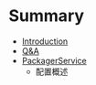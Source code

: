 # Summary

* [Introduction](README.md)
* [Q&A](q&a.md)
* [PackagerService](PackagerService)
   * 配置概述

